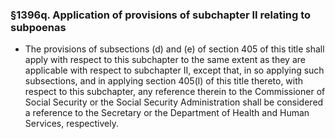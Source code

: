 ### §1396q. Application of provisions of subchapter II relating to subpoenas
* The provisions of subsections (d) and (e) of section 405 of this title shall apply with respect to this subchapter to the same extent as they are applicable with respect to subchapter II, except that, in so applying such subsections, and in applying section 405(l) of this title thereto, with respect to this subchapter, any reference therein to the Commissioner of Social Security or the Social Security Administration shall be considered a reference to the Secretary or the Department of Health and Human Services, respectively.